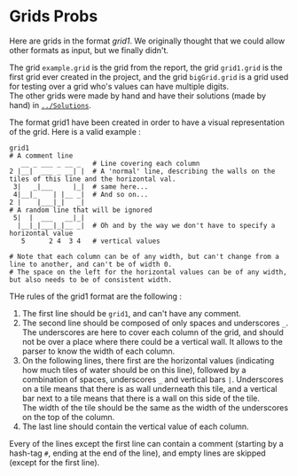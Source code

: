 # Grids Probs

Here are grids in the format *grid1*. We originally thought that we could allow other formats as input, but we finally didn't. 

The grid `example.grid` is the grid from the report, the grid `grid1.grid` is the first grid ever created in the project, and the grid `bigGrid.grid` is a grid used for testing over a grid who's values can have multiple digits.  
The other grids were made by hand and have their solutions (made by hand) in [`../Solutions`](https://github.com/NeoGalaxy/INF432/tree/master/Grids/Solutions).

The format grid1 have been created in order to have a visual representation of the grid. Here is a valid example :
```
grid1
# A comment line
   __ _ ___ _ __ _   # Line covering each column
2 |__|  ___ _ __| |  # A 'normal' line, describing the walls on the tiles of this line and the horizontal val.
 3|   _|___     |_|  # same here...
 4|__|_    | |__ _|  # And so on...
2 |    |___|_|   _|
# A random line that will be ignored
 5|  |  ___   __|_|
  |__|_|___|_|__ _|  # Oh and by the way we don't have to specify a horizontal value
   5      2 4  3 4   # vertical values

# Note that each column can be of any width, but can't change from a line to another, and can't be of width 0.
# The space on the left for the horizontal values can be of any width, but also needs to be of consistent width.
```
THe rules of the grid1 format are the following :  
1. The first line should be `grid1`, and can't have any comment.
2. The second line should be composed of only spaces and underscores `_`. The underscores are here to cover each column of the grid, and should not be over a place where there could be a vertical wall. It allows to the parser to know the width of each column. 
3. On the following lines, there first are the horizontal values (indicating how much tiles of water should be on this line), followed by a combination of spaces, underscores `_` and vertical bars `|`. Underscores on a tile means that there is as wall underneath this tile, and a vertical bar next to a tile means that there is a wall on this side of the tile.  
The width of the tile should be the same as the width of the underscores on the top of the column.
4. The last line should contain the vertical value of each column. 

Every of the lines except the first line can contain a comment (starting by a hash-tag `#`, ending at the end of the line), and empty lines are skipped (except for the first line).
